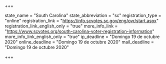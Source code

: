 +++

state_name = "South Carolina"
state_abbreviation = "sc"
registration_type = "online"
registration_link = "https://info.scvotes.sc.gov/eng/ovr/start.aspx"
registration_link_english_only = "true"
more_info_link = "https://www.scvotes.org/south-carolina-voter-registration-information"
more_info_link_english_only = "true"
ip_deadline = "Domingo 19 de octubre 2020"
online_deadline = "Domingo 19 de octubre 2020"
mail_deadline = "Domingo 19 de octubre 2020"

+++